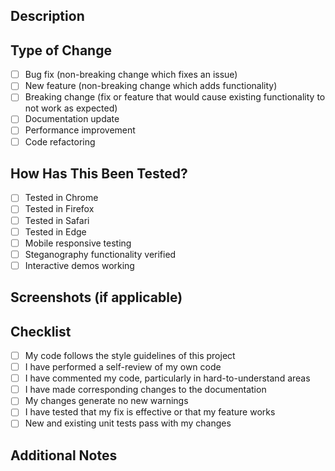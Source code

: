 ## Description
<!-- Briefly describe what this PR does -->

## Type of Change
- [ ] Bug fix (non-breaking change which fixes an issue)
- [ ] New feature (non-breaking change which adds functionality)
- [ ] Breaking change (fix or feature that would cause existing functionality to not work as expected)
- [ ] Documentation update
- [ ] Performance improvement
- [ ] Code refactoring

## How Has This Been Tested?
<!-- Describe the tests that you ran to verify your changes -->
- [ ] Tested in Chrome
- [ ] Tested in Firefox
- [ ] Tested in Safari
- [ ] Tested in Edge
- [ ] Mobile responsive testing
- [ ] Steganography functionality verified
- [ ] Interactive demos working

## Screenshots (if applicable)
<!-- Add screenshots here -->

## Checklist
- [ ] My code follows the style guidelines of this project
- [ ] I have performed a self-review of my own code
- [ ] I have commented my code, particularly in hard-to-understand areas
- [ ] I have made corresponding changes to the documentation
- [ ] My changes generate no new warnings
- [ ] I have tested that my fix is effective or that my feature works
- [ ] New and existing unit tests pass with my changes

## Additional Notes
<!-- Any additional information about the PR -->

